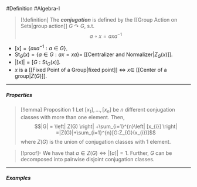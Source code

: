 #Definition #Algebra-I 

> [!definition]
> The ***conjugation*** is defined by the [[Group Action on Sets|group action]] $G \curvearrowright G$, s.t. 
> $$a \circ  x=ax  a^{-1}$$
- $[x]=\{ axa^{-1}:a\in G \}$.
- $\text{St}_{G}(x)=\{ a\in G:ax=xa \}=$ [[Centralizer and Normalizer|$Z_{G}(x)$]].
- $\left| [x] \right|=[G:\text{St}_{G}(x)]$. 
- $x$ is a [[Fixed Point of a Group|fixed point]] $\iff$ $x\in$ [[Center of a group|$Z(G)$]].
---
##### Properties
> [!lemma] Proposition 1
> Let $[x_{ 1}],\dots,[x_{n}]$ be $n$ different conjugation classes with more than one element. Then,
> $$|G| = \left| Z(G) \right| +\sum_{i=1}^{n}\left| [x_{i}] \right| =|Z(G)|+\sum_{i=1}^{n}[G:Z_{G}(x_{i})]$$ 
> where $Z(G)$ is the union of conjugation classes with 1 element.

>[!proof]-
> We have that $a\in Z(G)\iff |[a]|=1$. Further, $G$ can be decomposed into pairwise disjoint conjugation classes.
---
##### Examples

